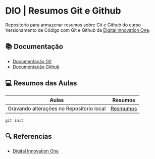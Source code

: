 
# DIO | Resumos Git e Github

Repositorio para armazenar resumos sobre Git e Github do curso Versionamento de Código com Git e Github da [Digital Innovation One](https://www.dio.me/).

## 📚 Documentação
  -  [Documentação Git](https://git-scm.com/doc)
  -  [Documentação Github](https://docs.github.com/pt)

## 💻 Resumos das Aulas
| Aulas | Resumos |
|-------|---------|
|Gravando alterações no Repositorio local| [Resmumos]()|

```
git init
```

## 🔍 Referencias
- [Digital Innovation One](https://www.dio.me/)